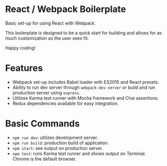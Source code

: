 # React / Webpack Boilerplate

Basic set-up for using React with Webpack.

This boilerplate is designed to be a quick start for building and allows for as much customization as the user sees fit.

Happy coding!

# Features
- Webpack set-up includes Babel loader with ES2015 and React presets.
- Ability to run dev server through `webpack-dev-server` or build and run production server using `express`.
- Utilizes Karma test runner with Mocha framework and Chai assertions.
- Redux dependencies available for easy integration.

# Basic Commands
- `npm run dev`: utilizes development server.
- `npm run build`: production build of application.
- `npm start`: see output on production server.
- `npm test`: runs Karma test runner and shows output on Terminal. Chrome is the default browser.
